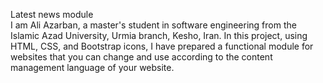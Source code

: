 Latest news module </br>
I am Ali Azarban, a master's student in software engineering from the Islamic Azad University, Urmia branch, Kesho, Iran.
In this project, using HTML, CSS, and Bootstrap icons, I have prepared a functional module for websites that you can change and use according to the content management language of your website.
